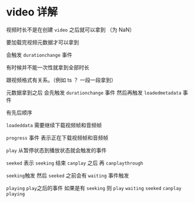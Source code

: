 # video 详解

视频时长不是在创建 `video` 之后就可以拿到 （为 NaN）

要加载完视频元数据才可以拿到

会触发 `durationchange` 事件

有时候并不能一次性就拿到全部时长

跟视频格式有关系。（例如 ts ？ 一段一段拿到）

元数据拿到之后 会先触发 `durationchange` 事件 然后再触发 `loadedmetadata` 事件

有先后顺序

`loadeddata` 需要继续下载视频帧和音频帧

`progress` 事件 表示正在下载视频帧和音频帧

`play` 从暂停状态到播放状态就会触发的事件

`seeked` 表示 `seeking` 结束 `canplay` 之后 再 `canplaythrough`

`seeking`触发 然后 `seeked` 之前会有 `waiting` 事件触发

`playing` `play`之后的事件 如果是有 `seeking` 则 `play` `waiting` `seeked` `canplay` `playing`



